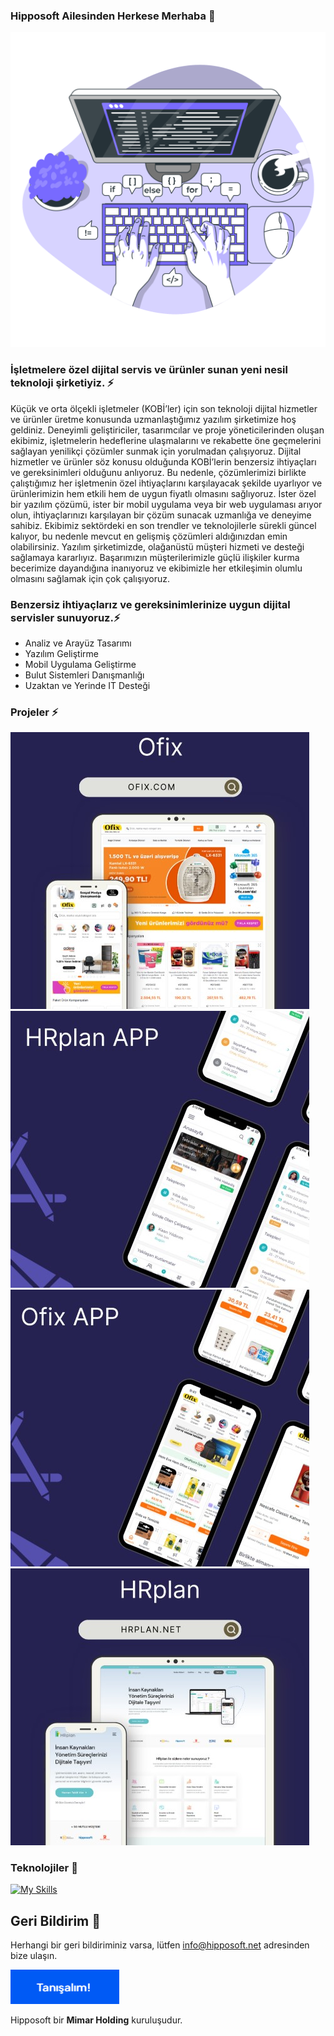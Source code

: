 ### Hipposoft Ailesinden Herkese Merhaba 👋
<img src="https://github.com/hipposoftsoftware/hipposoftsoftware/blob/main/assets/Code-typing-bro-1024x1024.png" width="auto">

### İşletmelere özel dijital servis ve ürünler sunan yeni nesil teknoloji şirketiyiz. ⚡
Küçük ve orta ölçekli işletmeler (KOBİ’ler) için son teknoloji dijital hizmetler ve ürünler üretme konusunda uzmanlaştığımız yazılım şirketimize hoş geldiniz. Deneyimli geliştiriciler, tasarımcılar ve proje yöneticilerinden oluşan ekibimiz, işletmelerin hedeflerine ulaşmalarını ve rekabette öne geçmelerini sağlayan yenilikçi çözümler sunmak için yorulmadan çalışıyoruz. Dijital hizmetler ve ürünler söz konusu olduğunda KOBİ’lerin benzersiz ihtiyaçları ve gereksinimleri olduğunu anlıyoruz. Bu nedenle, çözümlerimizi birlikte çalıştığımız her işletmenin özel ihtiyaçlarını karşılayacak şekilde uyarlıyor ve ürünlerimizin hem etkili hem de uygun fiyatlı olmasını sağlıyoruz. İster özel bir yazılım çözümü, ister bir mobil uygulama veya bir web uygulaması arıyor olun, ihtiyaçlarınızı karşılayan bir çözüm sunacak uzmanlığa ve deneyime sahibiz. Ekibimiz sektördeki en son trendler ve teknolojilerle sürekli güncel kalıyor, bu nedenle mevcut en gelişmiş çözümleri aldığınızdan emin olabilirsiniz. Yazılım şirketimizde, olağanüstü müşteri hizmeti ve desteği sağlamaya kararlıyız. Başarımızın müşterilerimizle güçlü ilişkiler kurma becerimize dayandığına inanıyoruz ve ekibimizle her etkileşimin olumlu olmasını sağlamak için çok çalışıyoruz.

### Benzersiz ihtiyaçlarız ve gereksinimlerinize uygun dijital servisler sunuyoruz.⚡
- Analiz ve Arayüz Tasarımı
- Yazılım Geliştirme
- Mobil Uygulama Geliştirme
- Bulut Sistemleri Danışmanlığı
- Uzaktan ve Yerinde IT Desteği

### Projeler ⚡
[![](https://github.com/hipposoftsoftware/hipposoftsoftware/blob/main/assets/ofixweb.jpg)](https://www.ofix.com) [![](https://github.com/hipposoftsoftware/hipposoftsoftware/blob/main/assets/hrplan.jpg)](https://www.hrplan.net) [![](https://github.com/hipposoftsoftware/hipposoftsoftware/blob/main/assets/ofix-app.jpg)]('') [![](https://github.com/hipposoftsoftware/hipposoftsoftware/blob/main/assets/hrplan-app.jpg)]('')


### Teknolojiler 🔭

[![My Skills](https://skillicons.dev/icons?i=azure,flutter,vue,react,angular,cs,php,cloudflare&theme=light)]()

## Geri Bildirim 💬

Herhangi bir geri bildiriminiz varsa, lütfen info@hipposoft.net adresinden bize ulaşın.

<a href="https://hipposoft.net" target="_blank"><img src="https://github.com/hipposoftsoftware/hipposoftsoftware/blob/main/assets/contact.png" alt="Tanışalım!" height="55" width="174"></a>





Hipposoft bir **Mimar Holding** kuruluşudur.

<!--
**hipposoftsoftware/hipposoftsoftware** is a ✨ _special_ ✨ repository because its `README.md` (this file) appears on your GitHub profile.

Here are some ideas to get you started:

- 🔭 I’m currently working on ...
- 🌱 I’m currently learning ...
- 👯 I’m looking to collaborate on ...
- 🤔 I’m looking for help with ...
- 💬 Ask me about ...
- 📫 How to reach me: ...
- 😄 Pronouns: ...
- ⚡ Fun fact: ...

-->
